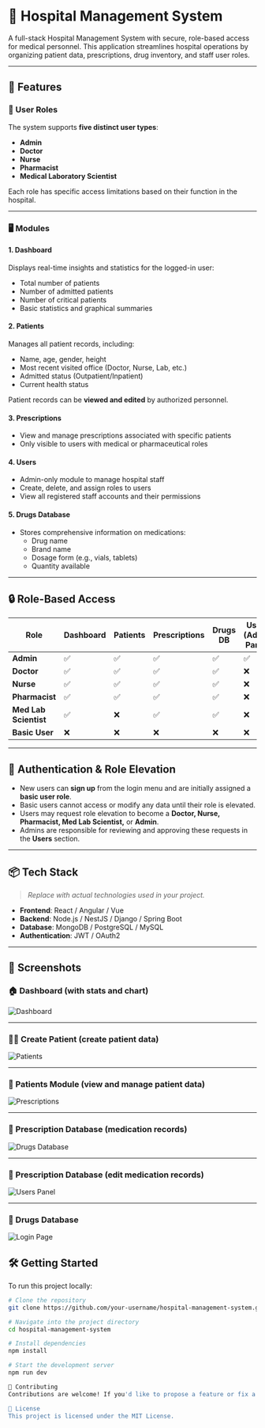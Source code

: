 # 🏥 Hospital Management System

A full-stack Hospital Management System with secure, role-based access for medical personnel. This application streamlines hospital operations by organizing patient data, prescriptions, drug inventory, and staff user roles.

---

## 🚀 Features

### 👥 User Roles
The system supports **five distinct user types**:
- **Admin**
- **Doctor**
- **Nurse**
- **Pharmacist**
- **Medical Laboratory Scientist**

Each role has specific access limitations based on their function in the hospital.

---

### 🖥️ Modules

#### 1. Dashboard
Displays real-time insights and statistics for the logged-in user:
- Total number of patients
- Number of admitted patients
- Number of critical patients
- Basic statistics and graphical summaries

#### 2. Patients
Manages all patient records, including:
- Name, age, gender, height
- Most recent visited office (Doctor, Nurse, Lab, etc.)
- Admitted status (Outpatient/Inpatient)
- Current health status

Patient records can be **viewed and edited** by authorized personnel.

#### 3. Prescriptions
- View and manage prescriptions associated with specific patients
- Only visible to users with medical or pharmaceutical roles

#### 4. Users
- Admin-only module to manage hospital staff
- Create, delete, and assign roles to users
- View all registered staff accounts and their permissions

#### 5. Drugs Database
- Stores comprehensive information on medications:
  - Drug name
  - Brand name
  - Dosage form (e.g., vials, tablets)
  - Quantity available

---

## 🔒 Role-Based Access

| Role                  | Dashboard | Patients | Prescriptions | Drugs DB | Users (Admin Panel) |
|-----------------------|-----------|----------|----------------|----------|----------------------|
| **Admin**             | ✅        | ✅       | ✅             | ✅       | ✅                   |
| **Doctor**            | ✅        | ✅       | ✅             | ✅       | ❌                   |
| **Nurse**             | ✅        | ✅       | ✅             | ✅       | ❌                   |
| **Pharmacist**        | ✅        | ✅       | ✅             | ✅       | ❌                   |
| **Med Lab Scientist** | ✅        | ❌       | ✅             | ✅       | ❌                   |
| **Basic User**        | ❌        | ❌       | ❌             | ❌       | ❌                   |

---

## 🔐 Authentication & Role Elevation

- New users can **sign up** from the login menu and are initially assigned a **basic user role**.
- Basic users cannot access or modify any data until their role is elevated.
- Users may request role elevation to become a **Doctor, Nurse, Pharmacist, Med Lab Scientist,** or **Admin**.
- Admins are responsible for reviewing and approving these requests in the **Users** section.

---

## 📦 Tech Stack

> _Replace with actual technologies used in your project._

- **Frontend**: React / Angular / Vue
- **Backend**: Node.js / NestJS / Django / Spring Boot
- **Database**: MongoDB / PostgreSQL / MySQL
- **Authentication**: JWT / OAuth2

---

## 📸 Screenshots

### 🏠 Dashboard (with stats and chart)
![Dashboard](https://i.ibb.co/VY7sck53/Screenshot-2025-07-25-105904.png)

---

### 🧑‍⚕️ Create Patient (create patient data)
![Patients](https://i.ibb.co/jv0WXCh7/Screenshot-2025-07-25-110039.png)

---

### 💊 Patients Module (view and manage patient data)
![Prescriptions](https://i.ibb.co/8g7mpmJx/Screenshot-2025-07-25-110055.png)

---

### 🧪 Prescription Database (medication records)
![Drugs Database](https://i.ibb.co/TM0GGxhK/Screenshot-2025-07-25-110142.png)

---

### 👥 Prescription Database (edit medication records)
![Users Panel](https://i.ibb.co/5XNY46hQ/Screenshot-2025-07-25-110157.png)

---

### 🔐 Drugs Database
![Login Page](https://i.ibb.co/sJ3kPj7m/Screenshot-2025-07-25-110222.png)


## 🛠️ Getting Started

To run this project locally:

```bash
# Clone the repository
git clone https://github.com/your-username/hospital-management-system.git

# Navigate into the project directory
cd hospital-management-system

# Install dependencies
npm install

# Start the development server
npm run dev

🤝 Contributing
Contributions are welcome! If you'd like to propose a feature or fix a bug, please fork the repository and submit a pull request.

📄 License
This project is licensed under the MIT License.
